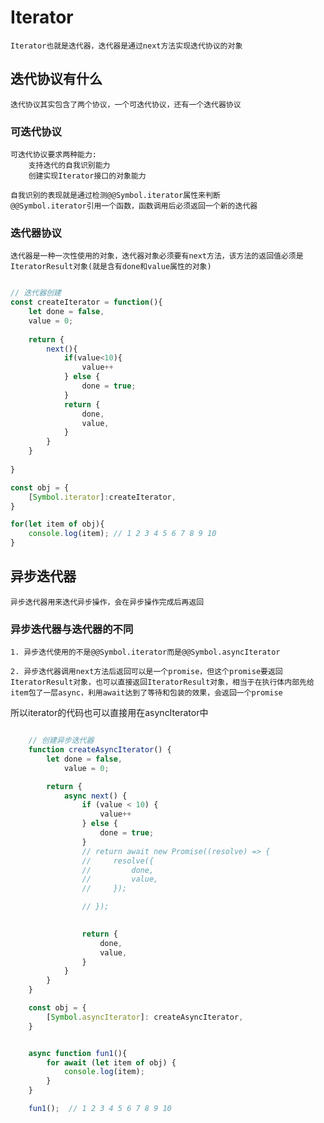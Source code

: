 # Iterator
    
    Iterator也就是迭代器，迭代器是通过next方法实现迭代协议的对象

## 迭代协议有什么

    迭代协议其实包含了两个协议，一个可迭代协议，还有一个迭代器协议

### 可迭代协议

    可迭代协议要求两种能力:
        支持迭代的自我识别能力
        创建实现Iterator接口的对象能力
    
    自我识别的表现就是通过检测@@Symbol.iterator属性来判断
    @@Symbol.iterator引用一个函数，函数调用后必须返回一个新的迭代器

### 迭代器协议

    迭代器是一种一次性使用的对象，迭代器对象必须要有next方法，该方法的返回值必须是IteratorResult对象(就是含有done和value属性的对象)


```javascript

// 迭代器创建
const createIterator = function(){
    let done = false,
    value = 0;
    
    return {
        next(){
            if(value<10){
                value++
            } else {
                done = true;
            }
            return {
                done,
                value,
            }
        }
    }
   
}

const obj = {
    [Symbol.iterator]:createIterator,
}

for(let item of obj){
    console.log(item); // 1 2 3 4 5 6 7 8 9 10
}
```



## 异步迭代器

    异步迭代器用来迭代异步操作，会在异步操作完成后再返回

### 异步迭代器与迭代器的不同
    
    1. 异步迭代使用的不是@@Symbol.iterator而是@@Symbol.asyncIterator

    2. 异步迭代器调用next方法后返回可以是一个promise，但这个promise要返回IteratorResult对象，也可以直接返回IteratorResult对象，相当于在执行体内部先给item包了一层async，利用await达到了等待和包装的效果，会返回一个promise

所以iterator的代码也可以直接用在asyncIterator中

```javascript

    // 创建异步迭代器
    function createAsyncIterator() {
        let done = false,
            value = 0;

        return {
            async next() {
                if (value < 10) {
                    value++
                } else {
                    done = true;
                }
                // return await new Promise((resolve) => {
                //     resolve({
                //         done,
                //         value,
                //     });

                // });

            
                return {
                    done,
                    value,
                }
            }
        }
    }

    const obj = {
        [Symbol.asyncIterator]: createAsyncIterator,
    }


    async function fun1(){
        for await (let item of obj) {
            console.log(item);
        }
    }

    fun1();  // 1 2 3 4 5 6 7 8 9 10
```
